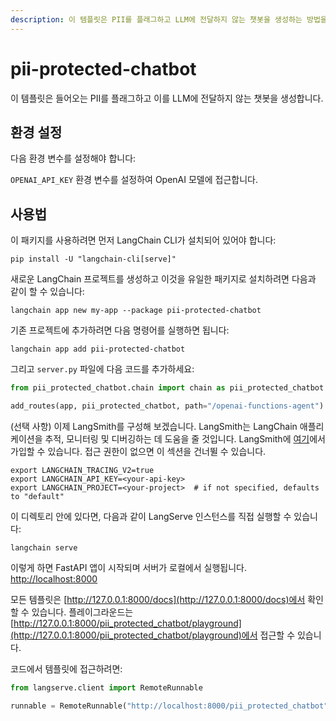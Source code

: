 ```yaml
---
description: 이 템플릿은 PII를 플래그하고 LLM에 전달하지 않는 챗봇을 생성하는 방법을 안내합니다. 환경 설정 및 사용법을 포함합니다.
---
```


# pii-protected-chatbot

이 템플릿은 들어오는 PII를 플래그하고 이를 LLM에 전달하지 않는 챗봇을 생성합니다.

## 환경 설정

다음 환경 변수를 설정해야 합니다:

`OPENAI_API_KEY` 환경 변수를 설정하여 OpenAI 모델에 접근합니다.

## 사용법

이 패키지를 사용하려면 먼저 LangChain CLI가 설치되어 있어야 합니다:

```shell
pip install -U "langchain-cli[serve]"
```


새로운 LangChain 프로젝트를 생성하고 이것을 유일한 패키지로 설치하려면 다음과 같이 할 수 있습니다:

```shell
langchain app new my-app --package pii-protected-chatbot
```


기존 프로젝트에 추가하려면 다음 명령어를 실행하면 됩니다:

```shell
langchain app add pii-protected-chatbot
```


그리고 `server.py` 파일에 다음 코드를 추가하세요:
```python
from pii_protected_chatbot.chain import chain as pii_protected_chatbot

add_routes(app, pii_protected_chatbot, path="/openai-functions-agent")
```


(선택 사항) 이제 LangSmith를 구성해 보겠습니다.
LangSmith는 LangChain 애플리케이션을 추적, 모니터링 및 디버깅하는 데 도움을 줄 것입니다.
LangSmith에 [여기](https://smith.langchain.com/)에서 가입할 수 있습니다.
접근 권한이 없으면 이 섹션을 건너뛸 수 있습니다.

```shell
export LANGCHAIN_TRACING_V2=true
export LANGCHAIN_API_KEY=<your-api-key>
export LANGCHAIN_PROJECT=<your-project>  # if not specified, defaults to "default"
```


이 디렉토리 안에 있다면, 다음과 같이 LangServe 인스턴스를 직접 실행할 수 있습니다:

```shell
langchain serve
```


이렇게 하면 FastAPI 앱이 시작되며 서버가 로컬에서 실행됩니다.
[http://localhost:8000](http://localhost:8000)

모든 템플릿은 [http://127.0.0.1:8000/docs](http://127.0.0.1:8000/docs)에서 확인할 수 있습니다.
플레이그라운드는 [http://127.0.0.1:8000/pii_protected_chatbot/playground](http://127.0.0.1:8000/pii_protected_chatbot/playground)에서 접근할 수 있습니다.

코드에서 템플릿에 접근하려면:

```python
from langserve.client import RemoteRunnable

runnable = RemoteRunnable("http://localhost:8000/pii_protected_chatbot")
```